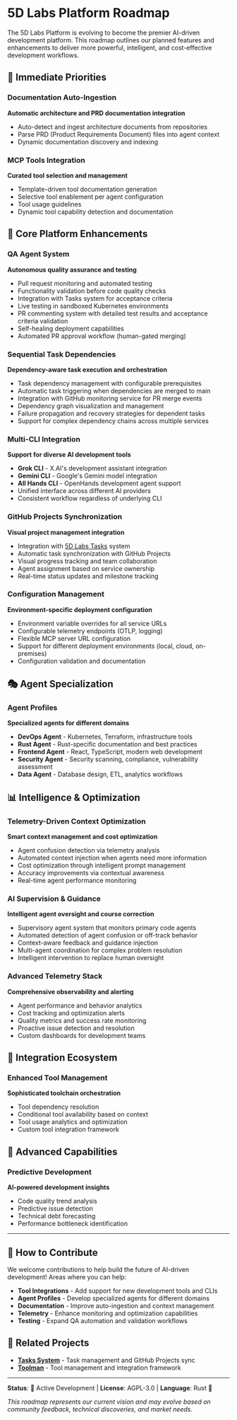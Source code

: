 # 5D Labs Platform Roadmap

The 5D Labs Platform is evolving to become the premier AI-driven development platform. This roadmap outlines our planned features and enhancements to deliver more powerful, intelligent, and cost-effective development workflows.

## 🚀 Immediate Priorities

### Documentation Auto-Ingestion
**Automatic architecture and PRD documentation integration**
- Auto-detect and ingest architecture documents from repositories
- Parse PRD (Product Requirements Document) files into agent context
- Dynamic documentation discovery and indexing

### MCP Tools Integration
**Curated tool selection and management**
- Template-driven tool documentation generation
- Selective tool enablement per agent configuration
- Tool usage guidelines
- Dynamic tool capability detection and documentation

## 🔧 Core Platform Enhancements

### QA Agent System
**Autonomous quality assurance and testing**
- Pull request monitoring and automated testing
- Functionality validation before code quality checks
- Integration with Tasks system for acceptance criteria
- Live testing in sandboxed Kubernetes environments
- PR commenting system with detailed test results and acceptance criteria validation
- Self-healing deployment capabilities
- Automated PR approval workflow (human-gated merging)

### Sequential Task Dependencies
**Dependency-aware task execution and orchestration**
- Task dependency management with configurable prerequisites
- Automatic task triggering when dependencies are merged to main
- Integration with GitHub monitoring service for PR merge events
- Dependency graph visualization and management
- Failure propagation and recovery strategies for dependent tasks
- Support for complex dependency chains across multiple services

### Multi-CLI Integration
**Support for diverse AI development tools**
- **Grok CLI** - X.AI's development assistant integration
- **Gemini CLI** - Google's Gemini model integration
- **All Hands CLI** - OpenHands development agent support
- Unified interface across different AI providers
- Consistent workflow regardless of underlying CLI

### GitHub Projects Synchronization
**Visual project management integration**
- Integration with [5D Labs Tasks](https://github.com/5dlabs/tasks) system
- Automatic task synchronization with GitHub Projects
- Visual progress tracking and team collaboration
- Agent assignment based on service ownership
- Real-time status updates and milestone tracking

### Configuration Management
**Environment-specific deployment configuration**
- Environment variable overrides for all service URLs
- Configurable telemetry endpoints (OTLP, logging)
- Flexible MCP server URL configuration
- Support for different deployment environments (local, cloud, on-premises)
- Configuration validation and documentation

## 🎭 Agent Specialization

### Agent Profiles
**Specialized agents for different domains**
- **DevOps Agent** - Kubernetes, Terraform, infrastructure tools
- **Rust Agent** - Rust-specific documentation and best practices
- **Frontend Agent** - React, TypeScript, modern web development
- **Security Agent** - Security scanning, compliance, vulnerability assessment
- **Data Agent** - Database design, ETL, analytics workflows

## 📊 Intelligence & Optimization

### Telemetry-Driven Context Optimization
**Smart context management and cost optimization**
- Agent confusion detection via telemetry analysis
- Automated context injection when agents need more information
- Cost optimization through intelligent prompt management
- Accuracy improvements via contextual awareness
- Real-time agent performance monitoring

### AI Supervision & Guidance
**Intelligent agent oversight and course correction**
- Supervisory agent system that monitors primary code agents
- Automated detection of agent confusion or off-track behavior
- Context-aware feedback and guidance injection
- Multi-agent coordination for complex problem resolution
- Intelligent intervention to replace human oversight

### Advanced Telemetry Stack
**Comprehensive observability and alerting**
- Agent performance and behavior analytics
- Cost tracking and optimization alerts
- Quality metrics and success rate monitoring
- Proactive issue detection and resolution
- Custom dashboards for development teams

## 🔗 Integration Ecosystem

### Enhanced Tool Management
**Sophisticated toolchain orchestration**
- Tool dependency resolution
- Conditional tool availability based on context
- Tool usage analytics and optimization
- Custom tool integration framework

## 🌟 Advanced Capabilities

### Predictive Development
**AI-powered development insights**
- Code quality trend analysis
- Predictive issue detection
- Technical debt forecasting
- Performance bottleneck identification



---

## 📝 How to Contribute

We welcome contributions to help build the future of AI-driven development! Areas where you can help:

- **Tool Integrations** - Add support for new development tools and CLIs
- **Agent Profiles** - Develop specialized agents for different domains
- **Documentation** - Improve auto-ingestion and context management
- **Telemetry** - Enhance monitoring and optimization capabilities
- **Testing** - Expand QA automation and validation workflows

## 🔗 Related Projects

- **[Tasks System](https://github.com/5dlabs/tasks)** - Task management and GitHub Projects sync
- **[Toolman](https://github.com/5dlabs/toolman)** - Tool management and integration framework

---

**Status**: 🚀 Active Development | **License**: AGPL-3.0 | **Language**: Rust 🦀

*This roadmap represents our current vision and may evolve based on community feedback, technical discoveries, and market needs.*